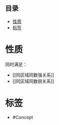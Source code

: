 <!-- START doctoc generated TOC please keep comment here to allow auto update -->
<!-- DON'T EDIT THIS SECTION, INSTEAD RE-RUN doctoc TO UPDATE -->
## 目录

- [性质](#%E6%80%A7%E8%B4%A8)
- [标签](#%E6%A0%87%E7%AD%BE)

<!-- END doctoc generated TOC please keep comment here to allow auto update -->

# 性质

同时满足：
- [[同区域同数强关系]]
- [[同区域同数弱关系]]

# 标签

- #Concept
